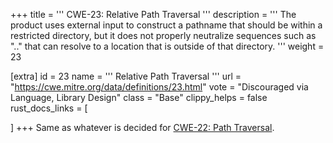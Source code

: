 +++
title = '''
CWE-23: Relative Path Traversal
'''
description	= '''
The product uses external input to construct a pathname that should be within a restricted directory, but it does not properly neutralize sequences such as ".." that can resolve to a location that is outside of that directory.
'''
weight = 23

[extra]
id = 23
name = '''
Relative Path Traversal
'''
url = "https://cwe.mitre.org/data/definitions/23.html"
vote = "Discouraged via Language, Library Design"
class = "Base"
clippy_helps = false
rust_docs_links = [

]
+++
Same as whatever is decided for [CWE-22: Path Traversal](rust-are-we-secure-yet/cwes/cwe-22).
